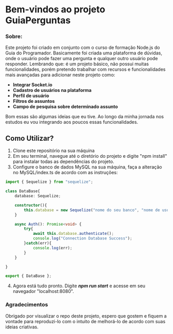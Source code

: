 # Bem-vindos ao projeto GuiaPerguntas

### Sobre:

Este projeto foi criado em conjunto com o curso de formação Node.js do Guia do Programador. Basicamente foi criada uma plataforma de dúvidas, onde o usuário pode fazer uma pergunta e qualquer outro usuário pode responder. Lembrando que: é um projeto básico, não possui muitas funcionalidades, porém pretendo trabalhar com recursos e funcionalidades mais avançadas para adicionar neste projeto como: 

- **Integrar Socket.io**
- **Cadastro de usuários na plataforma**
- **Perfil de usuário**
- **Filtros de assuntos**
- **Campo de pesquisa sobre determinado assunto**

Bom essas são algumas ideias que eu tive. Ao longo da minha jornada nos estudos eu vou integrando aos poucos essas funcionalidades.

## Como Utilizar?

1. Clone este repositório na sua máquina
2. Em seu terminal, navegue até o diretório do projeto e digite "npm install" para instalar todas as dependências do projeto.
3. Configure o banco de dados MySQL na sua máquina, faça a alteração no MySQL/index.ts de acordo com as instruções: 
```typescript
import { Sequelize } from "sequelize";

class DataBase{
    database: Sequelize;

    constructor(){
        this.database = new Sequelize("nome do seu banco", "nome de usuário do MySQL", "senha do MySQL", {host: "localhost", dialect: "mysql"})
    }

    async Auth(): Promise<void> {
        try{
            await this.database.authenticate();
            console.log("Connection Database Success");
        }catch(err){
            console.log(err);
        }
    }

}

export { DataBase };
``` 
4. Agora está tudo pronto. Digite ***npm run start*** e acesse em seu navegador "localhost:8080".

### Agradecimentos

Obrigado por visualizar o repo deste projeto, espero que gostem e fiquem a vontade para reproduzi-lo com o intuito de melhorá-lo de acordo com suas ideias criativas.